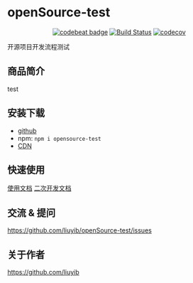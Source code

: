 # openSource-test

<div align="center">

[![codebeat badge](https://codebeat.co/badges/4d281d68-3d40-4228-865d-e280c7703eaf)](https://codebeat.co/projects/github-com-liuyib-opensource-test-master)
[![Build Status](https://travis-ci.org/liuyib/openSource-test.svg?branch=master)](https://travis-ci.org/liuyib/openSource-test)
[![codecov](https://codecov.io/gh/liuyib/openSource-test/branch/master/graph/badge.svg)](https://codecov.io/gh/liuyib/openSource-test)

</div>

开源项目开发流程测试

## 商品简介

test

## 安装下载

- [github](https://github.com/liuyib/openSource-test/releases)
- npm: `npm i opensource-test`
- [CDN](http://unpkg.com/opensource-test/release/bundle.js)

## 快速使用

[使用文档](./doc/use/README.md)
[二次开发文档](./doc/dev/README.md)

## 交流 & 提问

https://github.com/liuyib/openSource-test/issues

## 关于作者

https://github.com/liuyib
